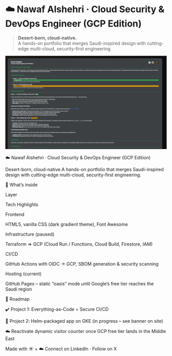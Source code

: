 # ☁️ Nawaf Alshehri · Cloud Security & DevOps Engineer (GCP Edition)

> **Desert-born, cloud-native.**  
> A hands-on portfolio that merges Saudi-inspired design with cutting-edge multi-cloud, security-first engineering.

[![Site screenshot](screenshot.png)](https://nwafdes.github.io) <!-- click to view live site -->


☁️ Nawaf Alshehri · Cloud Security & DevOps Engineer (GCP Edition)

Desert-born, cloud-native.A hands-on portfolio that merges Saudi-inspired design with cutting-edge multi-cloud, security-first engineering.

 

🚀 What’s inside

Layer

Tech Highlights

Frontend

HTML5, vanilla CSS (dark gradient theme), Font Awesome

Infrastructure (paused)

Terraform ⇒ GCP (Cloud Run / Functions, Cloud Build, Firestore, IAM)

CI/CD

GitHub Actions with OIDC → GCP, SBOM generation & security scanning

Hosting (current)

GitHub Pages – static “oasis” mode until Google’s free tier reaches the Saudi region

📜 Roadmap

✔️ Project 1: Everything-as-Code + Secure CI/CD

🔄 Project 2: Helm-packaged app on GKE (in progress – see banner on site)

☁️ Reactivate dynamic visitor counter once GCP free tier lands in the Middle East

Made with ☀️ + ☁️ Connect on LinkedIn · Follow on X
